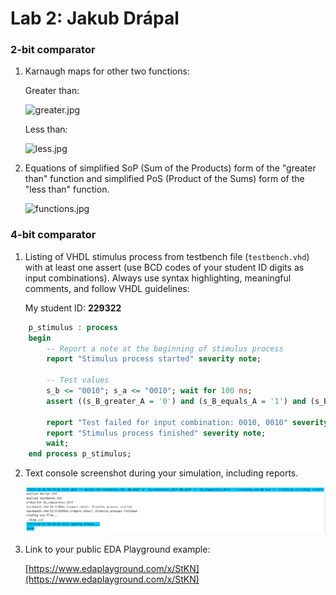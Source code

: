 # Lab 2: Jakub Drápal

### 2-bit comparator

1. Karnaugh maps for other two functions:

   Greater than:

   ![greater.jpg](images/greater.jpg)

   Less than:

   ![less.jpg](images/less.jpg)

2. Equations of simplified SoP (Sum of the Products) form of the "greater than" function and simplified PoS (Product of the Sums) form of the "less than" function.

   ![functions.jpg](images/functions.jpg)

### 4-bit comparator

1. Listing of VHDL stimulus process from testbench file (`testbench.vhd`) with at least one assert (use BCD codes of your student ID digits as input combinations). Always use syntax highlighting, meaningful comments, and follow VHDL guidelines:

   My student ID: **229322**

```vhdl
    p_stimulus : process
    begin
        -- Report a note at the beginning of stimulus process
        report "Stimulus process started" severity note;

        -- Test values
        s_b <= "0010"; s_a <= "0010"; wait for 100 ns;
        assert ((s_B_greater_A = '0') and (s_B_equals_A = '1') and (s_B_less_A = '0'))
      
        report "Test failed for input combination: 0010, 0010" severity error;
        report "Stimulus process finished" severity note;
        wait;
    end process p_stimulus;
```

2. Text console screenshot during your simulation, including reports.

   ![screen.png](images/screen.png)

3. Link to your public EDA Playground example:

   [https://www.edaplayground.com/x/StKN](https://www.edaplayground.com/x/StKN)
